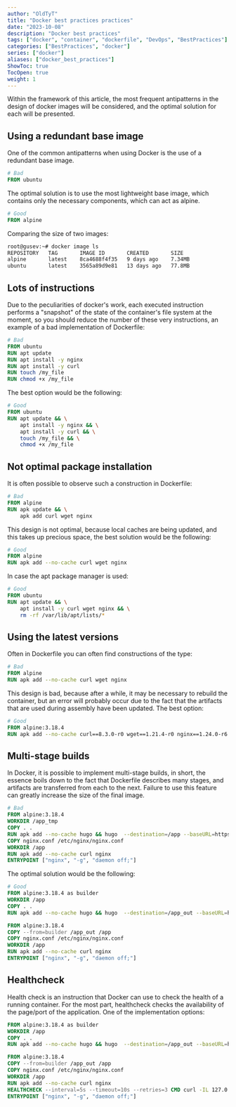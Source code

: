 ```yaml
---
author: "OldTyT"
title: "Docker best practices practices"
date: "2023-10-08"
description: "Docker best practices"
tags: ["docker", "container", "dockerfile", "DevOps", "BestPractices"]
categories: ["BestPractices", "docker"]
series: ["docker"]
aliases: ["docker_best_practices"]
ShowToc: true
TocOpen: true
weight: 1
---
```


Within the framework of this article, the most frequent antipatterns in the design of docker images will be considered, and the optimal solution for each will be presented.

## Using a redundant base image

One of the common antipatterns when using Docker is the use of a redundant base image.

```Dockerfile
# Bad
FROM ubuntu
```

The optimal solution is to use the most lightweight base image, which contains only the necessary components, which can act as alpine.

```Dockerfile
# Good
FROM alpine
```

Comparing the size of two images:

```bash
root@gusev:~# docker image ls
REPOSITORY   TAG       IMAGE ID       CREATED       SIZE
alpine       latest    8ca4688f4f35   9 days ago    7.34MB
ubuntu       latest    3565a89d9e81   13 days ago   77.8MB
```

## Lots of instructions

Due to the peculiarities of docker's work, each executed instruction performs a "snapshot" of the state of the container's file system at the moment, so you should reduce the number of these very instructions, an example of a bad implementation of Dockerfile:

```Dockerfile
# Bad
FROM ubuntu
RUN apt update
RUN apt install -y nginx
RUN apt install -y curl
RUN touch /my_file
RUN chmod +x /my_file
```

The best option would be the following:

```Dockerfile
# Good
FROM ubuntu
RUN apt update && \
    apt install -y nginx && \
    apt install -y curl && \
    touch /my_file && \
    chmod +x /my_file
```

## Not optimal package installation

It is often possible to observe such a construction in Dockerfile:

```Dockerfile
# Bad
FROM alpine
RUN apk update && \
    apk add curl wget nginx
```

This design is not optimal, because local caches are being updated, and this takes up precious space, the best solution would be the following:

```Dockerfile
# Good
FROM alpine
RUN apk add --no-cache curl wget nginx
```

In case the apt package manager is used:

```Dockerfile
# Good
FROM ubuntu
RUN apt update && \
    apt install -y curl wget nginx && \
    rm -rf /var/lib/apt/lists/*
```

## Using the latest versions

Often in Dockerfile you can often find constructions of the type:

```Dockerfile
# Bad
FROM alpine
RUN apk add --no-cache curl wget nginx
```

This design is bad, because after a while, it may be necessary to rebuild the container, but an error will probably occur due to the fact that the artifacts that are used during assembly have been updated. The best option:

```Dockerfile
# Good
FROM alpine:3.18.4
RUN apk add --no-cache curl==8.3.0-r0 wget==1.21.4-r0 nginx==1.24.0-r6
```

## Multi-stage builds

In Docker, it is possible to implement multi-stage builds, in short, the essence boils down to the fact that Dockerfile describes many stages, and artifacts are transferred from each to the next. Failure to use this feature can greatly increase the size of the final image.

```Dockerfile
# Bad
FROM alpine:3.18.4
WORKDIR /app_tmp
COPY . .
RUN apk add --no-cache hugo && hugo  --destination=/app --baseURL=https://oldtyt.xyz
COPY nginx.conf /etc/nginx/nginx.conf
WORKDIR /app
RUN apk add --no-cache curl nginx
ENTRYPOINT ["nginx", "-g", "daemon off;"]
```

The optimal solution would be the following:

```Dockerfile
# Good
FROM alpine:3.18.4 as builder
WORKDIR /app
COPY . .
RUN apk add --no-cache hugo && hugo  --destination=/app_out --baseURL=https://oldtyt.xyz

FROM alpine:3.18.4
COPY --from=builder /app_out /app
COPY nginx.conf /etc/nginx/nginx.conf
WORKDIR /app
RUN apk add --no-cache curl nginx
ENTRYPOINT ["nginx", "-g", "daemon off;"]
```

## Healthcheck

Health check is an instruction that Docker can use to check the health of a running container.
For the most part, healthcheck checks the availability of the page/port of the application. One of the implementation options:

```Dockerfile
FROM alpine:3.18.4 as builder
WORKDIR /app
COPY . .
RUN apk add --no-cache hugo && hugo  --destination=/app_out --baseURL=https://oldtyt.xyz

FROM alpine:3.18.4
COPY --from=builder /app_out /app
COPY nginx.conf /etc/nginx/nginx.conf
WORKDIR /app
RUN apk add --no-cache curl nginx
HEALTHCHECK --interval=5s --timeout=10s --retries=3 CMD curl -IL 127.0.0.1 | grep 200 || exit 1
ENTRYPOINT ["nginx", "-g", "daemon off;"]
```
